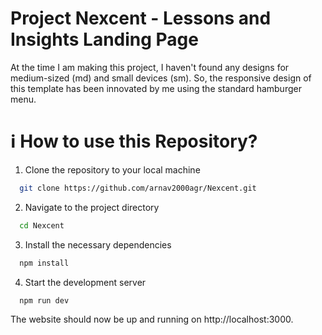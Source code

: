# Project Nexcent - Lessons and Insights Landing Page

At the time I am making this project, I haven't found any designs for medium-sized (md) and small devices (sm).
So, the responsive design of this template has been innovated by me using the standard hamburger menu.

# ℹ️ How to use this Repository?

1. Clone the repository to your local machine

```bash
  git clone https://github.com/arnav2000agr/Nexcent.git

```

2. Navigate to the project directory

```bash
  cd Nexcent
```

3. Install the necessary dependencies

```bash
  npm install
```

4. Start the development server

```bash
  npm run dev
```

The website should now be up and running on http://localhost:3000.

